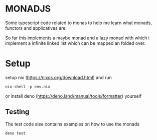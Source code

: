 # MONADJS

Some typescript code related to monas to help me learn what monads, functors and
applicatives are.

So far this implements a maybe monad and a lazy monad with which i implement a
infinite linked list which can be mapped an folded over.

# Setup

setup nix (https://nixos.org/download.html) and run

```
nix-shell -p env.nix
```

or install deno (https://deno.land/manual/tools/formatter) yourself

## Testing

The test code alse contains examples on how to use the monads

```
deno test
```
